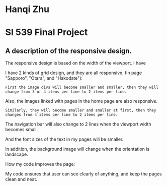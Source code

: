 # Hanqi Zhu
# SI 539 Final Project

## A description of the responsive design.

The responsive design is based on the width of the viewport. I have

I have 2 kinds of grid design, and they are all responsive. (In page "Sapporo", "Otara", and "Hakodate"):

    First the image divs will become smaller and smaller, then they will change from 3 or 4 items per line to 2 items per line.

Also, the images linked with pages in the home page are also responsive.  

    Similarly, they will become smaller and smaller at first, then they changes from 4 items per line to 2 items per line.

The navigation bar will also change to 2 lines when the viewport width becomes small.

And the font sizes of the text in my pages will be smaller.

In addition, the background image will change when the orientation is landscape.

How my code improves the page:

  My code ensures that user can see clearly of anything, and keep the pages clean and neat.
